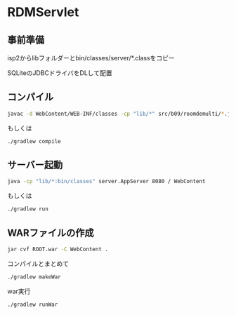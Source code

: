 # RDMServlet

## 事前準備
isp2からlibフォルダーとbin/classes/server/*.classをコピー

SQLiteのJDBCドライバをDLして配置


## コンパイル
```bash
javac -d WebContent/WEB-INF/classes -cp "lib/*" src/b09/roomdemulti/*.java
```

もしくは

```bash
./gradlew compile
```

## サーバー起動
```bash
java -cp "lib/*:bin/classes" server.AppServer 8080 / WebContent
```

もしくは

```bash
./gradlew run
```

## WARファイルの作成
```bash
jar cvf ROOT.war -C WebContent .
```

コンパイルとまとめて

```bash
./gradlew makeWar
```

war実行

```bash
./gradlew runWar
```
